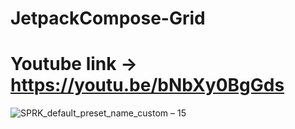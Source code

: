 # JetpackCompose-Grid

# Youtube link -> https://youtu.be/bNbXy0BgGds

![SPRK_default_preset_name_custom – 15](https://user-images.githubusercontent.com/51374446/146065199-89114f85-b3e1-4acd-b43d-ec1300283183.png)

